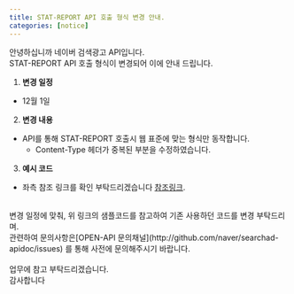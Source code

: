 ```yaml
---
title: STAT-REPORT API 호출 형식 변경 안내.
categories: [notice]
---
```


안녕하십니까 네이버 검색광고 API입니다.<br>
STAT-REPORT API 호출 형식이 변경되어 이에 안내 드립니다.

1. **변경 일정**
  - 12월 1일
2. **변경 내용**
- API를 통해 STAT-REPORT 호출시 웹 표준에 맞는 형식만 동작합니다.
  - Content-Type 헤더가 중복된 부분을 수정하였습니다.
3. **예시 코드**
  - 좌측 참조 링크를 확인 부탁드리겠습니다 [참조링크](https://github.com/naver/searchad-apidoc/pull/1248/commits/73a5d37c4adceaa653822e1038f1c301d364d5e7).
<br>
변경 일정에 맞춰, 위 링크의 샘플코드를 참고하여 기존 사용하던 코드를 변경 부탁드리며.<br>
관련하여 문의사항은[OPEN-API 문의채널](http://github.com/naver/searchad-apidoc/issues) 를 통해 사전에 문의해주시기 바랍니다.<br>
<br>
업무에 참고 부탁드리겠습니다.<br>
감사합니다

